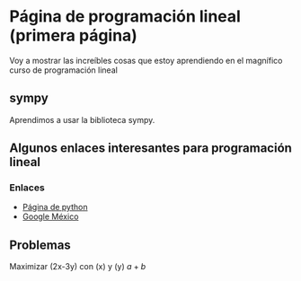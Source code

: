 
<script src='https://cdnjs.cloudflare.com/ajax/libs/mathjax/2.7.5/MathJax.js?config=TeX-MML-AM_CHTML' async></script>
# Página de programación lineal (primera página)
Voy a mostrar las increíbles cosas que estoy aprendiendo en el magnífico curso de programación lineal

## sympy
Aprendimos a usar la biblioteca sympy.

## Algunos enlaces interesantes para programación lineal
### Enlaces
  - [Página de python](https://www.python.org/)
  - [Google México](https://www.google.com.mx/)


## Problemas
Maximizar \(2x-3y\) con \(x\) y \(y\) $a+b$